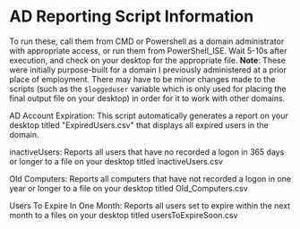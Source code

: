 # AD Reporting Script Information
To run these, call them from CMD or Powershell as a domain administrator with appropriate access, or run them from PowerShell_ISE. Wait 5-10s after execution, and check on your desktop for the appropriate file. 
**Note**: These were initially purpose-built for a domain I previously administered at a prior place of employment. There may have to be minor changes made to the scripts (such as the `$loggeduser` variable which is only used for placing the final output file on your desktop) in order for it to work with other domains.

AD Account Expiration:
This script automatically generates a report on your desktop titled "ExpiredUsers.csv" that displays all expired users in the domain. 

inactiveUsers:
Reports all users that have no recorded a logon in 365 days or longer to a file on your desktop titled inactiveUsers.csv

Old Computers:
Reports all computers that have not recorded a logon in one year or longer to a file on your desktop titled Old_Computers.csv

Users To Expire In One Month:
Reports all users set to expire within the next month to a files on your desktop titled usersToExpireSoon.csv

